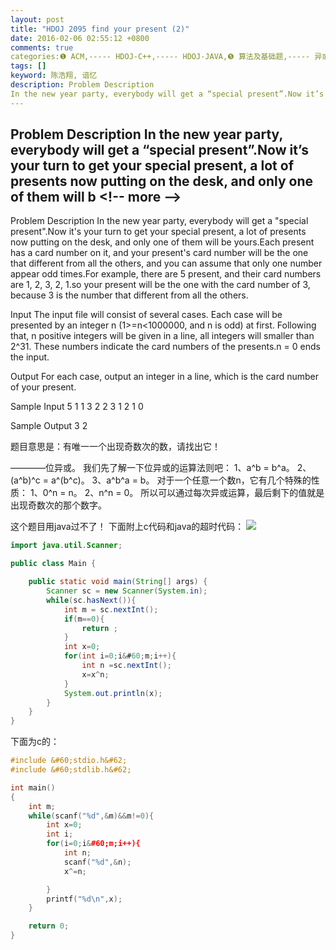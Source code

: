 ```yaml
---
layout: post
title: "HDOJ 2095 find your present (2)"
date: 2016-02-06 02:55:12 +0800
comments: true
categories:❶ ACM,----- HDOJ-C++,----- HDOJ-JAVA,❺ 算法及基础题,----- 异或^
tags: []
keyword: 陈浩翔, 谙忆
description: Problem Description 
In the new year party, everybody will get a “special present”.Now it’s your turn to get your special present, a lot of presents now putting on the desk, and only one of them will b 
---
```



Problem Description 
In the new year party, everybody will get a “special present”.Now it’s your turn to get your special present, a lot of presents now putting on the desk, and only one of them will b
&#60;!-- more --&#62;
----------

Problem Description
In the new year party, everybody will get a "special present".Now it's your turn to get your special present, a lot of presents now putting on the desk, and only one of them will be yours.Each present has a card number on it, and your present's card number will be the one that different from all the others, and you can assume that only one number appear odd times.For example, there are 5 present, and their card numbers are 1, 2, 3, 2, 1.so your present will be the one with the card number of 3, because 3 is the number that different from all the others.
 

Input
The input file will consist of several cases. 
Each case will be presented by an integer n (1>=n&#60;1000000, and n is odd) at first. Following that, n positive integers will be given in a line, all integers will smaller than 2^31. These numbers indicate the card numbers of the presents.n = 0 ends the input.
 

Output
For each case, output an integer in a line, which is the card number of your present.
 

Sample Input
5
1 1 3 2 2
3
1 2 1
0
 

Sample Output
3
2

题目意思是：有唯一一个出现奇数次的数，请找出它！


————位异或。
我们先了解一下位异或的运算法则吧：
1、a^b = b^a。
2、(a^b)^c = a^(b^c)。
3、a^b^a = b。
对于一个任意一个数n，它有几个特殊的性质：
1、0^n = n。
2、n^n = 0。
所以可以通过每次异或运算，最后剩下的值就是出现奇数次的那个数字。


这个题目用java过不了！
下面附上c代码和java的超时代码：
![](http://img.blog.csdn.net/20160206145459742)

```java
import java.util.Scanner;

public class Main {

    public static void main(String[] args) {
        Scanner sc = new Scanner(System.in);
        while(sc.hasNext()){
            int m = sc.nextInt();
            if(m==0){
                return ;
            }
            int x=0;
            for(int i=0;i&#60;m;i++){
                int n =sc.nextInt();
                x=x^n;
            }
            System.out.println(x);
        }
    }
}

```

下面为c的：

```cpp
#include &#60;stdio.h&#62;
#include &#60;stdlib.h&#62;

int main()
{
    int m;
    while(scanf("%d",&m)&&m!=0){
        int x=0;
        int i;
        for(i=0;i&#60;m;i++){
            int n;
            scanf("%d",&n);
            x^=n;

        }
        printf("%d\n",x);
    }

    return 0;
}

```

